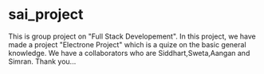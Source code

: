 # sai_project
This is group project on "Full Stack Developement".
In this project, we have made a project "Electrone Project" which is a quize on the basic general knowledge.
We have a collaborators who are Siddhart,Sweta,Aangan and Simran.
Thank you...
